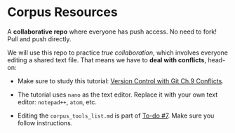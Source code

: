 # Corpus Resources

A **collaborative repo** where everyone has push access. No need to fork! Pull and push directly. 

We will use this repo to practice _true collaboration_, which involves everyone editing a shared text file. That means we have to **deal with conflicts**, head-on: 

- Make sure to study this tutorial: [Version Control with Git Ch.9 Conflicts](http://swcarpentry.github.io/git-novice/09-conflict/). 

- The tutorial uses `nano` as the text editor. Replace it with your own text editor: `notepad++`, `atom`, etc. 

- Editing the `corpus_tools_list.md` is part of [To-do #7](http://www.pitt.edu/~naraehan/ling1340/todo.html#todo7). Make sure you follow instructions.  
